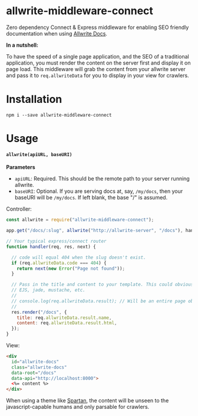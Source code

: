 # allwrite-middleware-connect

Zero dependency Connect & Express middleware for enabling SEO friendly
documentation when using [Allwrite Docs](https://github.com/LevInteractive/allwrite-docs).

**In a nutshell:**

To have the speed of a single page application, and the SEO of a traditional
application, you must render the content on the server first and display it on
page load. This middleware will grab the content from your allwrite server and pass
it to `req.allwriteData` for you to display in your view for crawlers.

# Installation

```
npm i --save allwrite-middleware-connect
```

# Usage

#### `allwrite(apiURL, baseURI)`

**Parameters**

* `apiURL`: Required. This should be the remote path to your server running allwrite.
* `baseURI`: Optional. If you are serving docs at, say, `/my/docs`, then your baseURI will be `/my/docs`. If left blank, the base "/" is assumed.

Controller:

```javascript
const allwrite = require("allwrite-middleware-connect");

app.get("/docs/:slug", allwrite("http://allwrite-server", "/docs"), handler);

// Your typical express/connect router
function handler(req, res, next) {

  // code will equal 404 when the slug doesn't exist.
  if (req.allwriteData.code === 404) {
    return next(new Error("Page not found"));
  }

  // Pass in the title and content to your template. This could obviously be
  // EJS, jade, mustache, etc.
  //
  // console.log(req.allwriteData.result); // Will be an entire page object.
  //
  res.render("/docs", {
    title: req.allwriteData.result.name,
    content: req.allwriteData.result.html,
  });
}
```

View:

```html
<div
  id="allwrite-docs"
  class="allwrite-docs"
  data-root="/docs"
  data-api="http://localhost:8000">
  <%= content %>
</div>
```

When using a theme like
[Spartan](https://github.com/LevInteractive/spartan-allwrite), the content will
be unseen to the javascript-capable humans and only parsable for crawlers.
